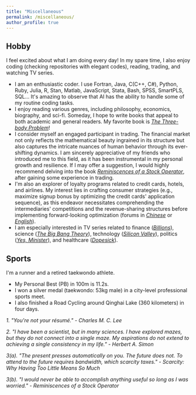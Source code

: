 ```yaml
---
title: "Miscellaneous"
permalink: /miscellaneous/
author_profile: true
---
```


## Hobby
I feel excited about what I am doing every day! In my spare time, I also enjoy coding (checking repositories with elegant codes), reading, trading, and watching TV series. 
-	I am an enthusiastic coder. I use Fortran, Java, C(C++, C#), Python, Ruby, Julia, R, Stan, Matlab, JavaScript, Stata, Bash, SPSS, SmartPLS, SQL... It's amazing to observe that AI has the ability to handle some of my routine coding tasks.
- I enjoy reading various genres, including philosophy, economics, biography, and sci-fi. Someday, I hope to write books that appeal to both academic and general readers. My favorite book is [*The Three-body Problem*](https://en.wikipedia.org/wiki/The_Three-Body_Problem_(novel))!
-	I consider myself an engaged participant in trading. The financial market not only reflects the mathematical beauty ingrained in its structure but also captures the intricate nuances of human behavior through its ever-shifting dynamics. I am sincerely appreciative of my friends who introduced me to this field, as it has been instrumental in my personal growth and resilience. If I may offer a suggestion, I would highly recommend delving into the book [*Reminiscences of a Stock Operator*](https://en.wikipedia.org/wiki/Reminiscences_of_a_Stock_Operator), after gaining some experience in trading.
-	I'm also an explorer of loyalty programs related to credit cards, hotels, and airlines. My interest lies in crafting consumer strategies (e.g., maximize signup bonus by optimizing the credit cards' application sequence), as this endeavor necessitates comprehending the intermediaries' competitions and the revenue-sharing structures before implementing forward-looking optimization (forums in [*Chinese*](https://www.uscardforum.com/) or [*English*](https://www.flyertalk.com/)).
-	I am especially interested in TV series related to finance ([*Billions*](https://en.wikipedia.org/wiki/Billions_(TV_series))), science ([*The Big Bang Theory*](https://en.wikipedia.org/wiki/The_Big_Bang_Theory)), technology ([*Silicon Valley*](https://en.wikipedia.org/wiki/Silicon_Valley_(TV_series))), politics ([*Yes, Minister*](https://en.wikipedia.org/wiki/Yes_Minister)), and healthcare ([*Dopesick*](https://en.wikipedia.org/wiki/Dopesick_(miniseries))).

## Sports
I'm a runner and a retired taekwondo athlete.
-	My Personal Best (PB) in 100m is 11.2s.
-	I won a silver medal (taekwondo: 53kg male) in a city-level professional sports meet.
-	I also finished a Road Cycling around Qinghai Lake (360 kilometers) in four days.

*1. "You're not your résumé." - Charles M. C. Lee*

*2. "I have been a scientist, but in many sciences. I have explored mazes, but they do not connect into a single maze. My aspirations do not extend to achieving a single consistency in my life." - Herbert A. Simon*

*3(a). "The present presses automatically on you. The future does not. To attend to the future requires bandwidth, which scarcity taxes." - Scarcity: Why Having Too Little Means So Much*

*3(b). "I would never be able to accomplish anything useful so long as I was worried." - Reminiscences of a Stock Operator*
